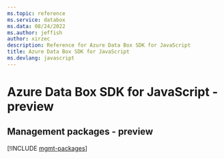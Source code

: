 ```yaml
---
ms.topic: reference
ms.service: databox
ms.data: 08/24/2022
ms.author: jeffish
author: xirzec
description: Reference for Azure Data Box SDK for JavaScript
title: Azure Data Box SDK for JavaScript
ms.devlang: javascript
---
```

# Azure Data Box SDK for JavaScript - preview

## Management packages - preview
[!INCLUDE [mgmt-packages](data-box-mgmt-index.md)]